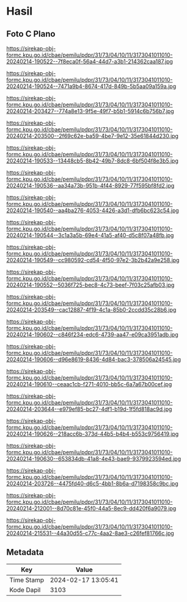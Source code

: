 # Hasil

## Foto C Plano

https://sirekap-obj-formc.kpu.go.id/cbae/pemilu/pdpr/31/73/04/10/11/3173041011010-20240214-190522--7f8eca0f-56a4-44d7-a3b1-214362caa187.jpg

https://sirekap-obj-formc.kpu.go.id/cbae/pemilu/pdpr/31/73/04/10/11/3173041011010-20240214-190524--7471a9b4-8674-417d-849b-5b5aa09a159a.jpg

https://sirekap-obj-formc.kpu.go.id/cbae/pemilu/pdpr/31/73/04/10/11/3173041011010-20240214-203427--774a8e13-9f5e-49f7-b5b1-5914c6b756b7.jpg

https://sirekap-obj-formc.kpu.go.id/cbae/pemilu/pdpr/31/73/04/10/11/3173041011010-20240214-203500--2f69c62e-ba59-4be7-9e12-35e61844d230.jpg

https://sirekap-obj-formc.kpu.go.id/cbae/pemilu/pdpr/31/73/04/10/11/3173041011010-20240214-190533--13448cb5-8b42-49b7-8dc8-6bf504f8e3b5.jpg

https://sirekap-obj-formc.kpu.go.id/cbae/pemilu/pdpr/31/73/04/10/11/3173041011010-20240214-190536--aa34a73b-951b-4f44-8929-77f595bf8fd2.jpg

https://sirekap-obj-formc.kpu.go.id/cbae/pemilu/pdpr/31/73/04/10/11/3173041011010-20240214-190540--aa4ba276-4053-4426-a3d1-dfb6bc623c54.jpg

https://sirekap-obj-formc.kpu.go.id/cbae/pemilu/pdpr/31/73/04/10/11/3173041011010-20240214-190544--3c1a3a5b-69e4-41a5-af40-d5c8f07a48fb.jpg

https://sirekap-obj-formc.kpu.go.id/cbae/pemilu/pdpr/31/73/04/10/11/3173041011010-20240214-190549--cc980592-cd54-4f50-97e2-3b2b42a9e258.jpg

https://sirekap-obj-formc.kpu.go.id/cbae/pemilu/pdpr/31/73/04/10/11/3173041011010-20240214-190552--5036f725-bec8-4c73-beef-7f03c25afb03.jpg

https://sirekap-obj-formc.kpu.go.id/cbae/pemilu/pdpr/31/73/04/10/11/3173041011010-20240214-203549--cac12887-4f19-4c1a-85b0-2ccdd35c28b6.jpg

https://sirekap-obj-formc.kpu.go.id/cbae/pemilu/pdpr/31/73/04/10/11/3173041011010-20240214-190602--c846f234-edc6-4739-aa47-e09ca3951adb.jpg

https://sirekap-obj-formc.kpu.go.id/cbae/pemilu/pdpr/31/73/04/10/11/3173041011010-20240214-190606--d96e8619-8436-4d84-bac3-378506a24545.jpg

https://sirekap-obj-formc.kpu.go.id/cbae/pemilu/pdpr/31/73/04/10/11/3173041011010-20240214-190610--ceaac1cb-f271-4010-bb5c-6a7a67b00cef.jpg

https://sirekap-obj-formc.kpu.go.id/cbae/pemilu/pdpr/31/73/04/10/11/3173041011010-20240214-203644--e979ef85-bc27-4df1-b19d-1f5fd818ac9d.jpg

https://sirekap-obj-formc.kpu.go.id/cbae/pemilu/pdpr/31/73/04/10/11/3173041011010-20240214-190626--218acc6b-373d-44b5-b4b4-b553c9756419.jpg

https://sirekap-obj-formc.kpu.go.id/cbae/pemilu/pdpr/31/73/04/10/11/3173041011010-20240214-190630--653834db-41a8-4e43-bae9-9379923594ed.jpg

https://sirekap-obj-formc.kpu.go.id/cbae/pemilu/pdpr/31/73/04/10/11/3173041011010-20240214-203726--4475fd40-d6c5-4bb1-8b6a-d7198358c9bc.jpg

https://sirekap-obj-formc.kpu.go.id/cbae/pemilu/pdpr/31/73/04/10/11/3173041011010-20240214-212001--8d70c81e-45f0-44a5-8ec9-dd420f6a9079.jpg

https://sirekap-obj-formc.kpu.go.id/cbae/pemilu/pdpr/31/73/04/10/11/3173041011010-20240214-215531--44a30d55-c77c-4aa2-8ae3-c26fef81766c.jpg


## Metadata

| Key        | Value               |
| ---------- | ------------------- |
| Time Stamp | 2024-02-17 13:05:41 |
| Kode Dapil | 3103                |



